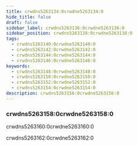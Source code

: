 ```yaml
---
title: crwdns5263134:0crwdne5263134:0
hide_title: false
draft: false
sidebar_label: crwdns5263136:0crwdne5263136:0
sidebar_position: crwdns5263138:0crwdne5263138:0
tags:
  - crwdns5263140:0crwdne5263140:0
  - crwdns5263142:0crwdne5263142:0
  - crwdns5263144:0crwdne5263144:0
  - crwdns5263146:0crwdne5263146:0
keywords:
  - crwdns5263148:0crwdne5263148:0
  - crwdns5263150:0crwdne5263150:0
  - crwdns5263152:0crwdne5263152:0
  - crwdns5263154:0crwdne5263154:0
description: crwdns5263156:0crwdne5263156:0
---
```


### crwdns5263158:0crwdne5263158:0

crwdns5263160:0crwdne5263160:0

crwdns5263162:0crwdne5263162:0
